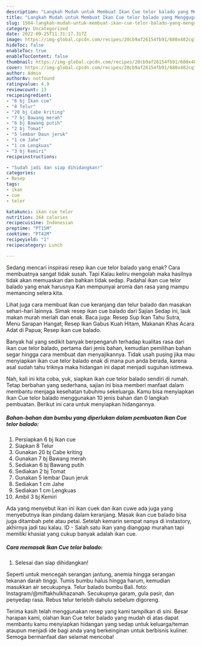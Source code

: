 ```yaml
---
description: "Langkah Mudah untuk Membuat Ikan Cue telor balado yang Menggugah Selera, Buat Buka Puasa Lezat"
title: "Langkah Mudah untuk Membuat Ikan Cue telor balado yang Menggugah Selera, Buat Buka Puasa Lezat"
slug: 1564-langkah-mudah-untuk-membuat-ikan-cue-telor-balado-yang-menggugah-selera-buat-buka-puasa-lezat
category: Uncategorized
date: 2022-09-25T11:31:17.317Z
image: https://img-global.cpcdn.com/recipes/20cb9af26154fb91/680x482cq70/ikan-cue-telor-balado-foto-resep-utama.jpg
hideToc: false
enableToc: true
enableTocContent: false
thumbnail: https://img-global.cpcdn.com/recipes/20cb9af26154fb91/680x482cq70/ikan-cue-telor-balado-foto-resep-utama.jpg
cover: https://img-global.cpcdn.com/recipes/20cb9af26154fb91/680x482cq70/ikan-cue-telor-balado-foto-resep-utama.jpg
author: Admin
authorAv: notfound
ratingvalue: 4.9
reviewcount: 13
recipeingredient:
- "6 bj Ikan cue"
- "8 Telur"
- "20 bj Cabe kriting"
- "7 bj Bawang merah"
- "6 bj Bawang putih"
- "2 bj Tomat"
- "5 lembar Daun jeruk"
- "1 cm Jahe"
- "1 cm Lengkuas"
- "3 bj Kemiri"
recipeinstructions:

- "Sudah jadi dan siap dihidangkan!"
categories:
- Resep
tags:
- ikan
- cue
- telor

katakunci: ikan cue telor 
nutrition: 164 calories
recipecuisine: Indonesian
preptime: "PT15M"
cooktime: "PT42M"
recipeyield: "1"
recipecategory: Lunch

---
```



Sedang mencari inspirasi resep ikan cue telor balado yang enak? Cara membuatnya sangat tidak susah. Tapi Kalau keliru mengolah maka hasilnya tidak akan memuaskan dan bahkan tidak sedap. Padahal ikan cue telor balado yang enak harusnya Kan mempunyai aroma dan rasa yang mampu memancing selera kita.


Lihat juga cara membuat Ikan cue keranjang dan telur balado dan masakan sehari-hari lainnya. Simak resep ikan cue balado dari Sajian Sedap ini, lauk makan murah meriah dan enak. Baca juga: Resep Sup Ikan Tahu Sutra, Menu Sarapan Hangat; Resep Ikan Gabus Kuah Hitam, Makanan Khas Acara Adat di Papua; Resep ikan cue balado.

Banyak hal yang sedikit banyak berpengaruh terhadap kualitas rasa dari ikan cue telor balado, pertama dari jenis bahan, kemudian pemilihan bahan segar hingga cara membuat dan menyajikannya. Tidak usah pusing jika mau menyiapkan ikan cue telor balado enak di mana pun anda berada, karena asal sudah tahu triknya maka hidangan ini dapat menjadi suguhan istimewa.


Nah, kali ini kita coba, yuk, siapkan ikan cue telor balado sendiri di rumah. Tetap berbahan yang sederhana, sajian ini bisa memberi manfaat dalam membantu menjaga kesehatan tubuhmu sekeluarga. Kamu bisa menyiapkan Ikan Cue telor balado menggunakan 10 jenis bahan dan 0 langkah pembuatan. Berikut ini cara untuk menyiapkan hidangannya.

<!--inarticleads1-->

##### Bahan-bahan dan bumbu yang diperlukan dalam pembuatan Ikan Cue telor balado:

1. Persiapkan 6 bj Ikan cue
1. Siapkan 8 Telur
1. Gunakan 20 bj Cabe kriting
1. Gunakan 7 bj Bawang merah
1. Sediakan 6 bj Bawang putih
1. Sediakan 2 bj Tomat
1. Gunakan 5 lembar Daun jeruk
1. Sediakan 1 cm Jahe
1. Sediakan 1 cm Lengkuas
1. Ambil 3 bj Kemiri


Ada yang menyebut ikan ini ikan cuek dan ikan cuwe ada juga yang menyebutnya ikan pindang dalam keranjang. Masak ikan cue balado bisa juga ditambah pete atau petai. Setelah kemarin sempat nanya di instastory, akhirnya jadi tau kalau. ID - Salah satu ikan yang dianggap murahan tapi memiliki khasiat yang cukup banyak adalah ikan cue. 

<!--inarticleads2-->

##### Cara memasak Ikan Cue telor balado:


1. Selesai dan siap dihidangkan!

Seperti untuk mencegah serangan jantung, anemia hingga serangan tekanan darah tinggi. Tumis bumbu halus hingga harum, kemudian masukkan air secukupnya. Telur balado bumbu Bali. foto: Instagram/@miftakhulkhazanah. Secukupnya garam, gula pasir, dan penyedap rasa. Rebus telur terlebih dahulu sebelum digoreng. 

Terima kasih telah menggunakan resep yang kami tampilkan di sini. Besar harapan kami, olahan Ikan Cue telor balado yang mudah di atas dapat membantu kamu menyiapkan hidangan yang sedap untuk keluarga/teman ataupun menjadi ide bagi anda yang berkeinginan untuk berbisnis kuliner. Semoga bermanfaat dan selamat mencoba!
